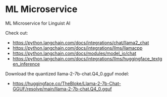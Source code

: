 # ML Microservice

ML Microservice for Linguist AI

Check out:

- https://python.langchain.com/docs/integrations/chat/llama2_chat
- https://python.langchain.com/docs/integrations/llms/llamacpp
- https://python.langchain.com/docs/modules/model_io/chat
- https://python.langchain.com/docs/integrations/llms/huggingface_textgen_inference

Download the quantized llama-2-7b-chat.Q4_0.gguf model:

- https://huggingface.co/TheBloke/Llama-2-7b-Chat-GGUF/resolve/main/llama-2-7b-chat.Q4_0.gguf
